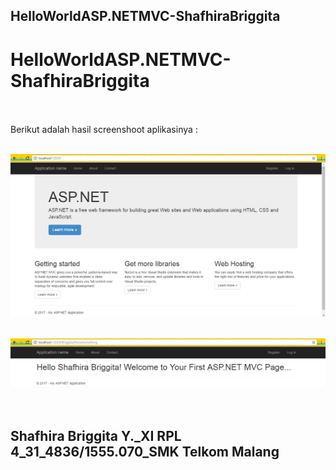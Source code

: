## HelloWorldASP.NETMVC-ShafhiraBriggita<br>

# HelloWorldASP.NETMVC-ShafhiraBriggita <br><br>

Berikut adalah hasil screenshoot aplikasinya : <br><br>

![screenshots](https://github.com/sbbriggitash/HelloWorldASP.NETMVC-ShafhiraBriggita/blob/master/Capture1.PNG)<br><br>

![screenshots](https://github.com/sbbriggitash/HelloWorldASP.NETMVC-ShafhiraBriggita/blob/master/Capture2.PNG)<br><br><br>

## Shafhira Briggita Y._XI RPL 4_31_4836/1555.070_SMK Telkom Malang
